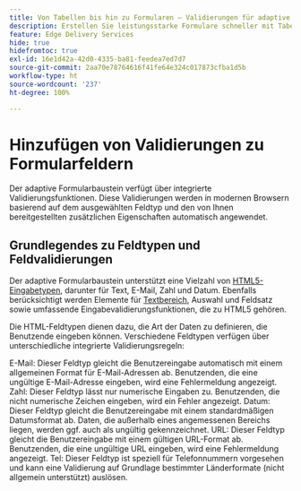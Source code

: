 ```yaml
---
title: Von Tabellen bis hin zu Formularen – Validierungen für adaptive Formularbausteine
description: Erstellen Sie leistungsstarke Formulare schneller mit Tabellen und Blockfelder für ein adaptives Formular. Diese Anleitung hilft Ihnen beim Erstellen benutzerdefinierter Validierungen für EDS-Formularblock-Felder.
feature: Edge Delivery Services
hide: true
hidefromtoc: true
exl-id: 16e1d42a-42d0-4335-ba81-feedea7ed7d7
source-git-commit: 2aa70e78764616f41fe64e324c017873cfba1d5b
workflow-type: ht
source-wordcount: '237'
ht-degree: 100%

---
```


# Hinzufügen von Validierungen zu Formularfeldern

Der adaptive Formularbaustein verfügt über integrierte Validierungsfunktionen. Diese Validierungen werden in modernen Browsern basierend auf dem ausgewählten Feldtyp und den von Ihnen bereitgestellten zusätzlichen Eigenschaften automatisch angewendet.

## Grundlegendes zu Feldtypen und Feldvalidierungen

Der adaptive Formularbaustein unterstützt eine Vielzahl von [HTML5-Eingabetypen](https://developer.mozilla.org/en-US/docs/Web/HTML/Element/input#input_types), darunter für Text, E-Mail, Zahl und Datum. Ebenfalls berücksichtigt werden Elemente für [Textbereich](https://developer.mozilla.org/en-US/docs/Web/HTML/Element/textarea), Auswahl und Feldsatz sowie umfassende Eingabevalidierungsfunktionen, die zu HTML5 gehören.

Die HTML-Feldtypen dienen dazu, die Art der Daten zu definieren, die Benutzende eingeben können. Verschiedene Feldtypen verfügen über unterschiedliche integrierte Validierungsregeln:

E-Mail: Dieser Feldtyp gleicht die Benutzereingabe automatisch mit einem allgemeinen Format für E-Mail-Adressen ab. Benutzenden, die eine ungültige E-Mail-Adresse eingeben, wird eine Fehlermeldung angezeigt.
Zahl: Dieser Feldtyp lässt nur numerische Eingaben zu. Benutzenden, die nicht numerische Zeichen eingeben, wird ein Fehler angezeigt.
Datum: Dieser Feldtyp gleicht die Benutzereingabe mit einem standardmäßigen Datumsformat ab. Daten, die außerhalb eines angemessenen Bereichs liegen, werden ggf. auch als ungültig gekennzeichnet.
URL: Dieser Feldtyp gleicht die Benutzereingabe mit einem gültigen URL-Format ab. Benutzenden, die eine ungültige URL eingeben, wird eine Fehlermeldung angezeigt.
Tel: Dieser Feldtyp ist speziell für Telefonnummern vorgesehen und kann eine Validierung auf Grundlage bestimmter Länderformate (nicht allgemein unterstützt) auslösen.



